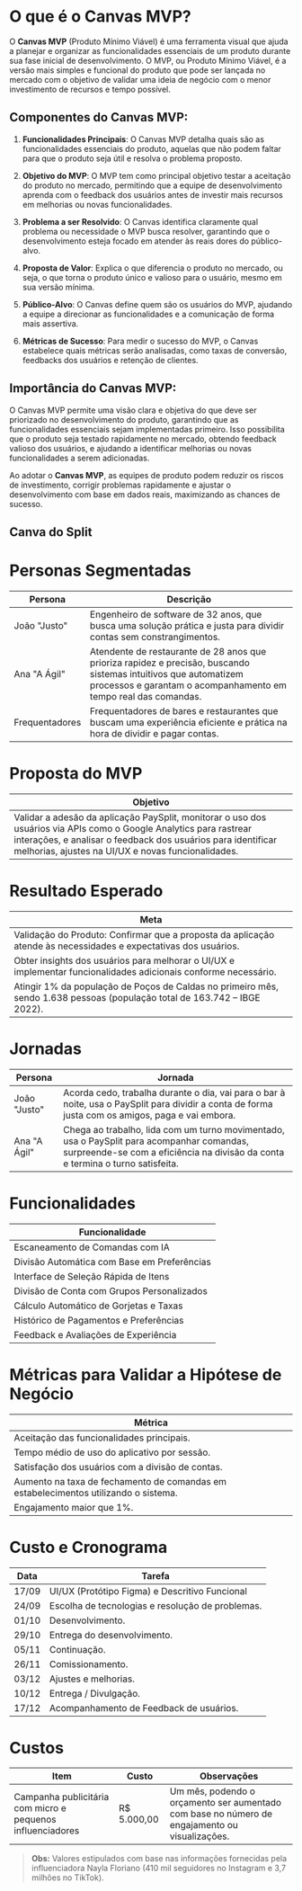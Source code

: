 # O que é o Canvas MVP?

O **Canvas MVP** (Produto Mínimo Viável) é uma ferramenta visual que ajuda a planejar e organizar as funcionalidades essenciais de um produto durante sua fase inicial de desenvolvimento. O MVP, ou Produto Mínimo Viável, é a versão mais simples e funcional do produto que pode ser lançada no mercado com o objetivo de validar uma ideia de negócio com o menor investimento de recursos e tempo possível.

## Componentes do Canvas MVP:

1. **Funcionalidades Principais**: O Canvas MVP detalha quais são as funcionalidades essenciais do produto, aquelas que não podem faltar para que o produto seja útil e resolva o problema proposto.

2. **Objetivo do MVP**: O MVP tem como principal objetivo testar a aceitação do produto no mercado, permitindo que a equipe de desenvolvimento aprenda com o feedback dos usuários antes de investir mais recursos em melhorias ou novas funcionalidades.

3. **Problema a ser Resolvido**: O Canvas identifica claramente qual problema ou necessidade o MVP busca resolver, garantindo que o desenvolvimento esteja focado em atender às reais dores do público-alvo.

4. **Proposta de Valor**: Explica o que diferencia o produto no mercado, ou seja, o que torna o produto único e valioso para o usuário, mesmo em sua versão mínima.

5. **Público-Alvo**: O Canvas define quem são os usuários do MVP, ajudando a equipe a direcionar as funcionalidades e a comunicação de forma mais assertiva.

6. **Métricas de Sucesso**: Para medir o sucesso do MVP, o Canvas estabelece quais métricas serão analisadas, como taxas de conversão, feedbacks dos usuários e retenção de clientes.

## Importância do Canvas MVP:

O Canvas MVP permite uma visão clara e objetiva do que deve ser priorizado no desenvolvimento do produto, garantindo que as funcionalidades essenciais sejam implementadas primeiro. Isso possibilita que o produto seja testado rapidamente no mercado, obtendo feedback valioso dos usuários, e ajudando a identificar melhorias ou novas funcionalidades a serem adicionadas.

Ao adotar o **Canvas MVP**, as equipes de produto podem reduzir os riscos de investimento, corrigir problemas rapidamente e ajustar o desenvolvimento com base em dados reais, maximizando as chances de sucesso.

## Canva do Split 

# Personas Segmentadas

| Persona           | Descrição                                                                                          |
|-------------------|----------------------------------------------------------------------------------------------------|
| João "Justo"      | Engenheiro de software de 32 anos, que busca uma solução prática e justa para dividir contas sem constrangimentos. |
| Ana "A Ágil"      | Atendente de restaurante de 28 anos que prioriza rapidez e precisão, buscando sistemas intuitivos que automatizem processos e garantam o acompanhamento em tempo real das comandas. |
| Frequentadores    | Frequentadores de bares e restaurantes que buscam uma experiência eficiente e prática na hora de dividir e pagar contas. |

# Proposta do MVP

| Objetivo                                                                                                               |
|------------------------------------------------------------------------------------------------------------------------|
| Validar a adesão da aplicação PaySplit, monitorar o uso dos usuários via APIs como o Google Analytics para rastrear interações, e analisar o feedback dos usuários para identificar melhorias, ajustes na UI/UX e novas funcionalidades. |

# Resultado Esperado

| Meta                                                                                                                   |
|------------------------------------------------------------------------------------------------------------------------|
| Validação do Produto: Confirmar que a proposta da aplicação atende às necessidades e expectativas dos usuários.         |
| Obter insights dos usuários para melhorar o UI/UX e implementar funcionalidades adicionais conforme necessário.         |
| Atingir 1% da população de Poços de Caldas no primeiro mês, sendo 1.638 pessoas (população total de 163.742 – IBGE 2022).|

# Jornadas

| Persona           | Jornada                                                                                            |
|-------------------|----------------------------------------------------------------------------------------------------|
| João "Justo"      | Acorda cedo, trabalha durante o dia, vai para o bar à noite, usa o PaySplit para dividir a conta de forma justa com os amigos, paga e vai embora. |
| Ana "A Ágil"      | Chega ao trabalho, lida com um turno movimentado, usa o PaySplit para acompanhar comandas, surpreende-se com a eficiência na divisão da conta e termina o turno satisfeita. |

# Funcionalidades

| Funcionalidade                                  |
|-------------------------------------------------|
| Escaneamento de Comandas com IA                 |
| Divisão Automática com Base em Preferências     |
| Interface de Seleção Rápida de Itens            |
| Divisão de Conta com Grupos Personalizados      |
| Cálculo Automático de Gorjetas e Taxas          |
| Histórico de Pagamentos e Preferências          |
| Feedback e Avaliações de Experiência            |

# Métricas para Validar a Hipótese de Negócio

| Métrica                                                                                                                |
|------------------------------------------------------------------------------------------------------------------------|
| Aceitação das funcionalidades principais.                                                                              |
| Tempo médio de uso do aplicativo por sessão.                                                                           |
| Satisfação dos usuários com a divisão de contas.                                                                       |
| Aumento na taxa de fechamento de comandas em estabelecimentos utilizando o sistema.                                    |
| Engajamento maior que 1%.                                                                                              |

# Custo e Cronograma

| Data         | Tarefa                                                                                                  |
|--------------|--------------------------------------------------------------------------------------------------------|
| 17/09        | UI/UX (Protótipo Figma) e Descritivo Funcional                                                          |
| 24/09        | Escolha de tecnologias e resolução de problemas.                                                        |
| 01/10        | Desenvolvimento.                                                                                       |
| 29/10        | Entrega do desenvolvimento.                                                                            |
| 05/11        | Continuação.                                                                                           |
| 26/11        | Comissionamento.                                                                                       |
| 03/12        | Ajustes e melhorias.                                                                                   |
| 10/12        | Entrega / Divulgação.                                                                                  |
| 17/12        | Acompanhamento de Feedback de usuários.                                                                |

# Custos

| Item                                  | Custo              | Observações                                                                                                        |
|---------------------------------------|--------------------|-------------------------------------------------------------------------------------------------------------------|
| Campanha publicitária com micro e pequenos influenciadores | R$ 5.000,00         | Um mês, podendo o orçamento ser aumentado com base no número de engajamento ou visualizações.                       |

> **Obs:** Valores estipulados com base nas informações fornecidas pela influenciadora Nayla Floriano (410 mil seguidores no Instagram e 3,7 milhões no TikTok).
